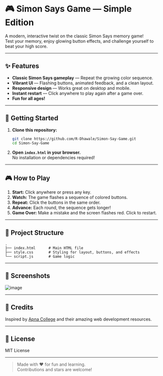 # 🎮 Simon Says Game — Simple Edition

A modern, interactive twist on the classic Simon Says memory game!  
Test your memory, enjoy glowing button effects, and challenge yourself to beat your high score.

---

## ✨ Features

- **Classic Simon Says gameplay** — Repeat the growing color sequence.
- **Vibrant UI** — Flashing buttons, animated feedback, and a clean layout.
- **Responsive design** — Works great on desktop and mobile.
- **Instant restart** — Click anywhere to play again after a game over.
- **Fun for all ages!**

---

## 🚀 Getting Started

1. **Clone this repository:**
    ```bash
    git clone https://github.com/R-Dhawale/Simon-Say-Game.git
    cd Simon-Say-Game
    ```

2. **Open `index.html` in your browser.**  
   No installation or dependencies required!

---

## 🎮 How to Play

1. **Start:** Click anywhere or press any key.
2. **Watch:** The game flashes a sequence of colored buttons.
3. **Repeat:** Click the buttons in the same order.
4. **Advance:** Each round, the sequence gets longer!
5. **Game Over:** Make a mistake and the screen flashes red. Click to restart.

---

## 📁 Project Structure

```
.
├── index.html      # Main HTML file
├── style.css       # Styling for layout, buttons, and effects
└── script.js       # Game logic
```

---

## 📸 Screenshots

![image](https://github.com/user-attachments/assets/2d2c827e-7683-4a50-bf45-a5dff51e6a7f)


---

## 🙌 Credits

Inspired by [Apna College](https://github.com/apna-college) and their amazing web development resources.

---

## 📝 License

MIT License

---

> Made with ❤️ for fun and learning.  
> Contributions and stars are welcome!
